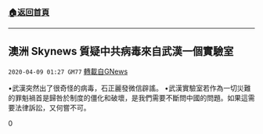 ###  [:house:返回首頁](https://github.com/ourhimalayas/txt)
---

## 澳洲 Skynews 質疑中共病毒來自武漢一個實驗室
`2020-04-09 01:27 GM77` [轉載自GNews](https://gnews.org/zh-hant/166757/)

•武漢突然出了很奇怪的病毒，石正麗發微信辟謠。
•武漢實驗室若作為一切災難的罪魁禍首是歸咎於制度的僵化和破壞，是我們需要不斷問中國的問題。如果這需要法律訴訟，又何嘗不可。

0
